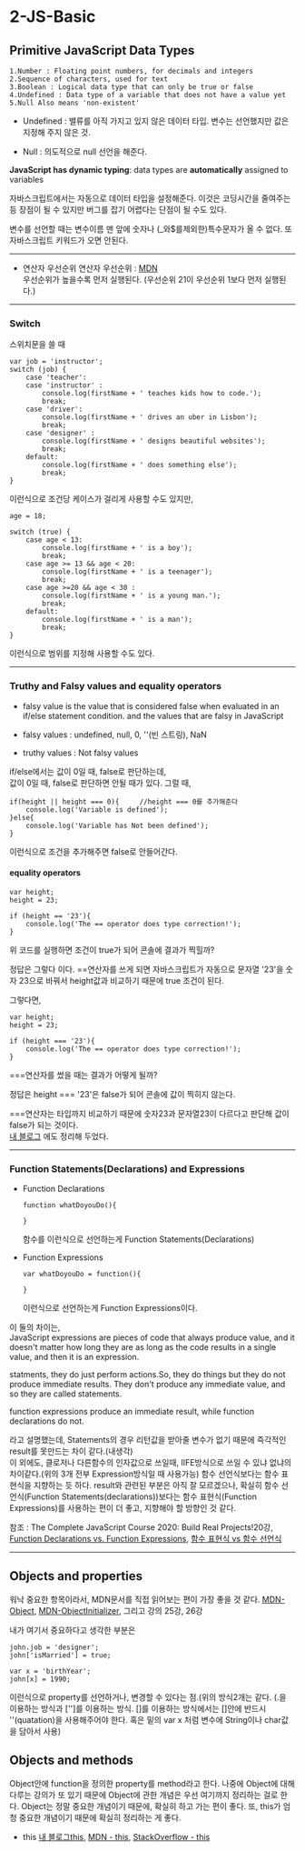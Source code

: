 2-JS-Basic
================

## Primitive JavaScript Data Types
    1.Number : Floating point numbers, for decimals and integers
    2.Sequence of characters, used for text
    3.Boolean : Logical data type that can only be true or false
    4.Undefined : Data type of a variable that does not have a value yet
    5.Null Also means 'non-existent'

* Undefined : 밸류를 아직 가지고 있지 않은 데이터 타입. 변수는 선언했지만 값은 지정해 주지 않은 것.

* Null : 의도적으로 null 선언을 해준다.

**JavaScript has dynamic typing**: data types are **automatically** assigned to variables


자바스크립트에서는 자동으로 데이터 타입을 설정해준다. 이것은 코딩시간을 줄여주는 등 장점이 될 수 있지만 버그를 잡기 어렵다는 단점이 될 수도 있다.



변수를 선언할 때는 변수이름 맨 앞에 숫자나 (_와$를제외한)특수문자가 올 수 없다.  또 자바스크립트 키워드가 오면 안된다. 

------------------------
* 연산자 우선순위
연산자 우선순위 : [MDN](https://developer.mozilla.org/ko/docs/Web/JavaScript/Reference/Operators/%EC%97%B0%EC%82%B0%EC%9E%90_%EC%9A%B0%EC%84%A0%EC%88%9C%EC%9C%84)   
우선순위가 높을수록 먼저 실행된다. (우선순위 21이 우선순위 1보다 먼저 실행된다.)

--------------------------------
### Switch
스위치문을 쓸 때 
```
var job = 'instructor';
switch (job) {
    case 'teacher':
    case 'instructor' : 
        console.log(firstName + ' teaches kids how to code.');
        break;
    case 'driver':
        console.log(firstName + ' drives an uber in Lisbon'); 
        break;
    case 'designer' : 
        console.log(firstName + ' designs beautiful websites');
        break;
    default:
        console.log(firstName + ' does something else');
        break;
}
```
이런식으로 조건당 케이스가 걸리게 사용할 수도 있지만, 
```
age = 18;

switch (true) {
    case age < 13:
        console.log(firstName + ' is a boy');
        break;
    case age >= 13 && age < 20:
        console.log(firstName + ' is a teenager');
        break;
    case age >=20 && age < 30 : 
        console.log(firstName + ' is a young man.');
        break;
    default:
        console.log(firstName + ' is a man');
        break;
}
```
이런식으로 범위를 지정해 사용할 수도 있다.

----------------------------------------
### Truthy and Falsy values and equality operators

* falsy value is the value that is considered false when evaluated in an if/else statement condition. and the values that are falsy in JavaScript

* falsy values : undefined, null, 0, ''(빈 스트링), NaN
* truthy values : Not falsy values

if/else에서는 값이 0일 때, false로 판단하는데,     
값이 0일 때, false로 판단하면 안될 때가 있다. 그럴 때,
```
if(height || height === 0){     //height === 0를 추가해준다
    console.log('Variable is defined');
}else{
    console.log('Variable has Not been defined');
}
```
이런식으로 조건을 추가해주면 false로 안들어간다.

#### equality operators
```
var height;
height = 23;

if (height == '23'){
    console.log('The == operator does type correction!'); 
}
```
위 코드를 실행하면 조건이 true가 되어 콘솔에 결과가 찍힐까?      

정답은 그렇다 이다. ==연산자를 쓰게 되면 자바스크립트가 자동으로 문자열 '23'을 숫자 23으로 바꿔서 height값과 비교하기 때문에 true 조건이 된다.     

그렇다면,
```
var height;
height = 23;

if (height === '23'){
    console.log('The == operator does type correction!'); 
}
```
 ===연산자를 썼을 때는 결과가 어떻게 될까?

정답은 height === '23'은 false가 되어 콘솔에 값이 찍히지 않는다.

===연산자는 타입까지 비교하기 때문에 숫자23과 문자열23이 다르다고 판단해 값이 false가 되는 것이다.    
[내 블로그](https://xhwogusxh.tistory.com/46?category=868400) 에도 정리해 두었다.

-----------------------

### Function Statements(Declarations) and Expressions

* Function Declarations     
    ```
    function whatDoyouDo(){

    }
    ```
    함수를 이런식으로 선언하는게 Function Statements(Declarations)

* Function Expressions
    ```
    var whatDoyouDo = function(){

    }
    ```
    이런식으로 선언하는게 Function Expressions이다.    

이 둘의 차이는,        
JavaScript expressions are pieces of code that always produce value, and it doesn't matter how long they are as long as the code results in a single value, and then it is an expression.

statments, they do just perform actions.So, they do things but they do not produce immediate results. They don't produce any immediate value, and so they are called statements.

function expressions produce an immediate result, while function declarations do not.


라고 설명했는데, Statements의 경우 리턴값을 받아줄 변수가 없기 때문에 즉각적인 result를 못만드는 차이 같다.(내생각)    
이 외에도, 클로저나 다른함수의 인자값으로 쓰일때, IIFE방식으로 쓰일 수 있냐 없냐의 차이같다.(위의 3개 전부 Expression방식일 때 사용가능)
함수 선언식보다는 함수 표현식을 지향하는 듯 하다. result와 관련된 부분은 아직 잘 모르겠으나, 확실히 함수 선언식(Function Statements(declarations))보다는 함수 표현식(Function Expressions)를 사용하는 편이 더 좋고, 지향해야 할 방향인 것 같다.     

참조 : 
The Complete JavaScript Course 2020: Build Real Projects!20강, [Function Declarations vs. Function Expressions](https://medium.com/@mandeep1012/function-declarations-vs-function-expressions-b43646042052), [함수 표현식 vs 함수 선언식](https://joshua1988.github.io/web-development/javascript/function-expressions-vs-declarations/#%ED%95%A8%EC%88%98-%EC%84%A0%EC%96%B8%EC%8B%9D%EA%B3%BC-%ED%91%9C%ED%98%84%EC%8B%9D%EC%9D%98-%EC%B0%A8%EC%9D%B4%EC%A0%90)

------------------------------
## Objects and properties
워낙 중요한 항목이라서, MDN문서를 직접 읽어보는 편이 가장 좋을 것 같다.
[MDN-Object](https://developer.mozilla.org/en-US/docs/Web/JavaScript/Reference/Global_Objects/Object), [MDN-ObjectInitializer](https://developer.mozilla.org/en-US/docs/Web/JavaScript/Reference/Operators/Object_initializer), 그리고 강의 25강, 26강    

내가 여기서 중요하다고 생각한 부분은 
```
john.job = 'designer';
john['isMarried'] = true;

var x = 'birthYear';
john[x] = 1990;
```
이런식으로 property를 선언하거나, 변경할 수 있다는 점.(위의 방식2개는 같다. (.을 이용하는 방식과 ['']를 이용하는 방식. []를 이용하는 방식에서는 []안에 반드시 ''(quatation)을 사용해주어야 한다. 혹은 밑의 var x 처럼 변수에 String이나 char값을 담아서 사용)

## Objects and methods
Object안에 function을 정의한 property를 method라고 한다. 나중에 Object에 대해 다루는 강의가 또 있기 때문에 Object에 관한 개념은 우선 여기까지 정리하는 걸로 한다. Object는 정말 중요한 개념이기 때문에, 확실히 하고 가는 편이 좋다. 또, this가 엄청 중요한 개념이기 때문에 확실히 정리하는 게 좋다.    
* this
    [내 블로그this](https://xhwogusxh.tistory.com/49?category=868400), [MDN - this](https://developer.mozilla.org/ko/docs/Web/JavaScript/Reference/Operators/this), [StackOverflow - this](https://stackoverflow.com/questions/3127429/how-does-the-this-keyword-work)
